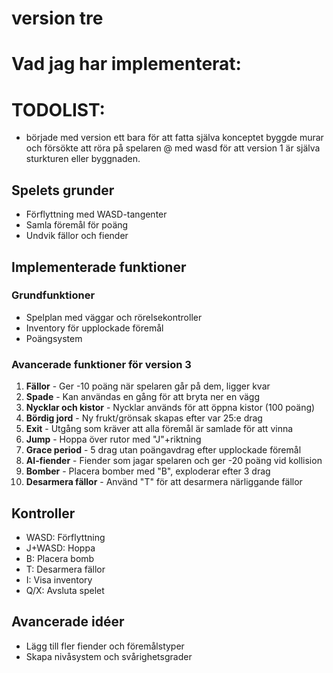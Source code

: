 # version tre 

# Vad jag har implementerat:

# TODOLIST:
- började med version ett bara för att fatta själva konceptet 
    byggde murar och försökte att röra på spelaren @ med wasd 
    för att version 1 är själva sturkturen eller byggnaden. 



## Spelets grunder
- Förflyttning med WASD-tangenter
- Samla föremål för poäng
- Undvik fällor och fiender

## Implementerade funktioner

### Grundfunktioner
- Spelplan med väggar och rörelsekontroller
- Inventory för upplockade föremål
- Poängsystem

### Avancerade funktioner för version 3 
1. **Fällor** - Ger -10 poäng när spelaren går på dem, ligger kvar
2. **Spade** - Kan användas en gång för att bryta ner en vägg
3. **Nycklar och kistor** - Nycklar används för att öppna kistor (100 poäng)
4. **Bördig jord** - Ny frukt/grönsak skapas efter var 25:e drag
5. **Exit** - Utgång som kräver att alla föremål är samlade för att vinna
6. **Jump** - Hoppa över rutor med "J"+riktning
7. **Grace period** - 5 drag utan poängavdrag efter upplockade föremål
8. **AI-fiender** - Fiender som jagar spelaren och ger -20 poäng vid kollision
9. **Bomber** - Placera bomber med "B", exploderar efter 3 drag
10. **Desarmera fällor** - Använd "T" för att desarmera närliggande fällor

## Kontroller
- WASD: Förflyttning
- J+WASD: Hoppa
- B: Placera bomb
- T: Desarmera fällor
- I: Visa inventory
- Q/X: Avsluta spelet

## Avancerade idéer
- Lägg till fler fiender och föremålstyper
- Skapa nivåsystem och svårighetsgrader
